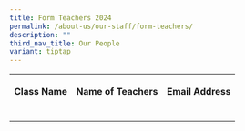 ```yaml
---
title: Form Teachers 2024
permalink: /about-us/our-staff/form-teachers/
description: ""
third_nav_title: Our People
variant: tiptap
---
```

<table><tbody><tr><th rowspan="1" colspan="1"><p>Class Name</p></th><th rowspan="1" colspan="1"><p>Name of Teachers</p></th><th rowspan="1" colspan="1"><p>Email Address</p></th></tr><tr><td rowspan="1" colspan="1"><p></p></td><td rowspan="1" colspan="1"><p></p></td><td rowspan="1" colspan="1"><p></p></td></tr></tbody></table><p></p>